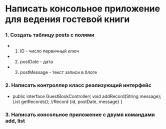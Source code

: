 # Написать консольное приложение для ведения гостевой книги #

### 1. Создать таблицу posts с полями ###

* 1. ID - число первичный ключ
* 2. postDate - дата
* 3. postMessage - текст записи в блоге

### 2. Написать контроллер класс реализующий интерфейс ###

* public interface GuestBookController{
    void addRecord(String message);
    List<Record> getRecords(); //Record {id, postDate, message}
  }

### 3. Написать консольное приложение с двумя командами add, list ###